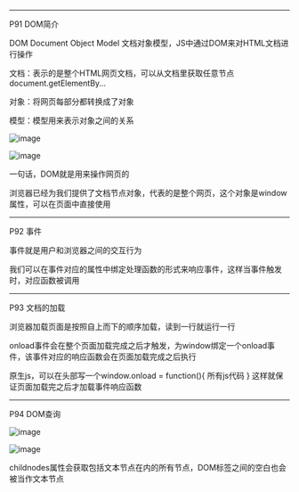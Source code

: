 -------
P91 DOM简介

DOM Document Object Model 文档对象模型，JS中通过DOM来对HTML文档进行操作

文档：表示的是整个HTML网页文档，可以从文档里获取任意节点 document.getElementBy...

对象：将网页每部分都转换成了对象

模型：模型用来表示对象之间的关系

![image](https://user-images.githubusercontent.com/55564937/128654863-b44f249e-32ff-4903-ac9a-0bde6bd5d239.png)

![image](https://user-images.githubusercontent.com/55564937/128654990-a281cfc9-5c0d-4bf7-9829-4e1fdbf06af9.png)

一句话，DOM就是用来操作网页的

浏览器已经为我们提供了文档节点对象，代表的是整个网页，这个对象是window属性，可以在页面中直接使用

-------
P92 事件

事件就是用户和浏览器之间的交互行为

我们可以在事件对应的属性中绑定处理函数的形式来响应事件，这样当事件触发时，对应函数被调用

-------
P93 文档的加载

浏览器加载页面是按照自上而下的顺序加载，读到一行就运行一行

onload事件会在整个页面加载完成之后才触发，为window绑定一个onload事件，该事件对应的响应函数会在页面加载完成之后执行

原生js，可以在头部写一个window.onload = function(){ 所有js代码 } 这样就保证页面加载完之后才加载事件响应函数

-------
P94 DOM查询

![image](https://user-images.githubusercontent.com/55564937/128669459-355158df-de5e-49ad-841a-3a343f745831.png)

![image](https://user-images.githubusercontent.com/55564937/128670891-63948f6c-0810-4ed2-adcb-cd0d0e1ca6b4.png)

childnodes属性会获取包括文本节点在内的所有节点，DOM标签之间的空白也会被当作文本节点




































